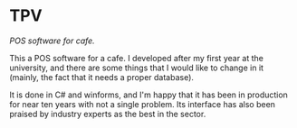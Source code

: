 # TPV

*POS software for cafe.*

This a POS software for a cafe. I developed after my first year at the university, and
there are some things that I would like to change in it (mainly, the fact that it needs
a proper database).

It is done in C# and winforms, and I'm happy that it has been in production for near ten
years with not a single problem. Its interface has also been praised by industry experts
as the best in the sector.
